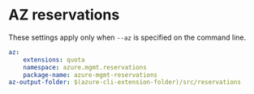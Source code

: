 # AZ reservations

These settings apply only when `--az` is specified on the command line.

``` yaml $(az)
az:
    extensions: quota
    namespace: azure.mgmt.reservations
    package-name: azure-mgmt-reservations
az-output-folder: $(azure-cli-extension-folder)/src/reservations
```
